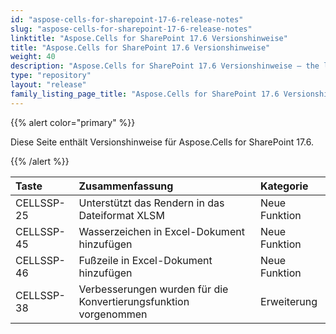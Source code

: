 ```yaml
---
id: "aspose-cells-for-sharepoint-17-6-release-notes"
slug: "aspose-cells-for-sharepoint-17-6-release-notes"
linktitle: "Aspose.Cells for SharePoint 17.6 Versionshinweise"
title: "Aspose.Cells for SharePoint 17.6 Versionshinweise"
weight: 40
description: "Aspose.Cells for SharePoint 17.6 Versionshinweise – the latest updates and fixes."
type: "repository"
layout: "release"
family_listing_page_title: "Aspose.Cells for SharePoint 17.6 Versionshinweise"
---
```

{{% alert color="primary" %}} 

Diese Seite enthält Versionshinweise für Aspose.Cells for SharePoint 17.6.

{{% /alert %}} 

|**Taste**|**Zusammenfassung**|**Kategorie**|
|:- |:- |:- |
|CELLSSP-25|Unterstützt das Rendern in das Dateiformat XLSM|Neue Funktion|
|CELLSSP-45|Wasserzeichen in Excel-Dokument hinzufügen|Neue Funktion|
|CELLSSP-46|Fußzeile in Excel-Dokument hinzufügen|Neue Funktion|
|CELLSSP-38|Verbesserungen wurden für die Konvertierungsfunktion vorgenommen|Erweiterung|

